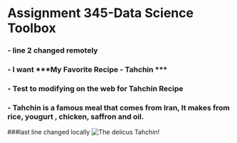 # Assignment 345-Data Science Toolbox
### - line 2 changed remotely
### - I want  ***My Favorite Recipe - Tahchin ***
### - Test to modifying on the web for Tahchin Recipe
### - Tahchin is a famous meal that comes from Iran, It makes from rice, yougurt , chicken, saffron and oil.
###last line changed locally
![The delicus Tahchin!](file:///Users/sepidehdarvishheidary/Python_Project/recipe/recipe.jpeg)
